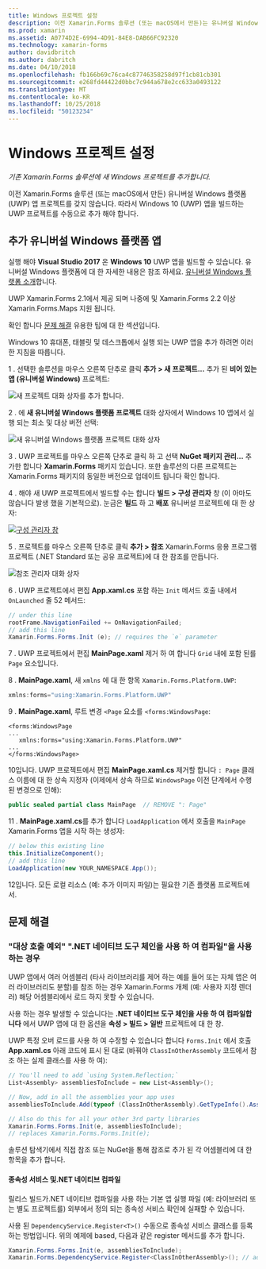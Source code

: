 ```yaml
---
title: Windows 프로젝트 설정
description: 이전 Xamarin.Forms 솔루션 (또는 macOS에서 만든)는 유니버설 Windows 플랫폼 프로젝트에 없습니다 하 고 있으므로이 문서에서는 기존 Xamarin.Forms 솔루션에 새 UWP 프로젝트를 추가 하는 방법에 설명 합니다.
ms.prod: xamarin
ms.assetid: A0774D2E-6994-4D91-84E8-DAB66FC92320
ms.technology: xamarin-forms
author: davidbritch
ms.author: dabritch
ms.date: 04/10/2018
ms.openlocfilehash: fb166b69c76ca4c87746358258d97f1cb81cb301
ms.sourcegitcommit: e268fd44422d0bbc7c944a678e2cc633a0493122
ms.translationtype: MT
ms.contentlocale: ko-KR
ms.lasthandoff: 10/25/2018
ms.locfileid: "50123234"
---
```

# <a name="setup-windows-projects"></a>Windows 프로젝트 설정

_기존 Xamarin.Forms 솔루션에 새 Windows 프로젝트를 추가합니다._

이전 Xamarin.Forms 솔루션 (또는 macOS에서 만든) 유니버설 Windows 플랫폼 (UWP) 앱 프로젝트를 갖지 않습니다. 따라서 Windows 10 (UWP) 앱을 빌드하는 UWP 프로젝트를 수동으로 추가 해야 합니다.

## <a name="add-a-universal-windows-platform-app"></a>추가 유니버설 Windows 플랫폼 앱

실행 해야 **Visual Studio 2017** 온 **Windows 10** UWP 앱을 빌드할 수 있습니다. 유니버설 Windows 플랫폼에 대 한 자세한 내용은 참조 하세요. [유니버설 Windows 플랫폼 소개](/windows/uwp/get-started/universal-application-platform-guide/)합니다.

UWP Xamarin.Forms 2.1에서 제공 되며 나중에 및 Xamarin.Forms 2.2 이상 Xamarin.Forms.Maps 지원 됩니다.

확인 합니다 <a href="#troubleshooting">문제 해결</a> 유용한 팁에 대 한 섹션입니다.

Windows 10 휴대폰, 태블릿 및 데스크톱에서 실행 되는 UWP 앱을 추가 하려면 이러한 지침을 따릅니다.

 1 . 선택한 솔루션을 마우스 오른쪽 단추로 클릭 **추가 > 새 프로젝트...**  추가 된 **비어 있는 앱 (유니버설 Windows)** 프로젝트:

  ![](universal-images/add-wu.png "새 프로젝트 대화 상자를 추가 합니다.")

 2 . 에 **새 유니버설 Windows 플랫폼 프로젝트** 대화 상자에서 Windows 10 앱에서 실행 되는 최소 및 대상 버전 선택:

  ![](universal-images/target-version.png "새 유니버설 Windows 플랫폼 프로젝트 대화 상자")

 3 . UWP 프로젝트를 마우스 오른쪽 단추로 클릭 하 고 선택 **NuGet 패키지 관리...**  추가한 합니다 **Xamarin.Forms** 패키지 있습니다. 또한 솔루션의 다른 프로젝트는 Xamarin.Forms 패키지의 동일한 버전으로 업데이트 됩니다 확인 합니다.

 4 . 해야 새 UWP 프로젝트에서 빌드할 수는 합니다 **빌드 > 구성 관리자** 창 (이 아마도 않습니다 발생 했을 기본적으로). 눈금은 **빌드** 하 고 **배포** 유니버설 프로젝트에 대 한 상자:

  [![](universal-images/configuration-sml.png "구성 관리자 창")](universal-images/configuration.png#lightbox "구성 관리자 창")

 5 . 프로젝트를 마우스 오른쪽 단추로 클릭 **추가 > 참조** Xamarin.Forms 응용 프로그램 프로젝트 (.NET Standard 또는 공유 프로젝트)에 대 한 참조를 만듭니다.

  ![](universal-images/addref-sml.png "참조 관리자 대화 상자")

 6 . UWP 프로젝트에서 편집 **App.xaml.cs** 포함 하는 `Init` 메서드 호출 내에서 `OnLaunched` 줄 52 메서드:

```csharp
// under this line
rootFrame.NavigationFailed += OnNavigationFailed;
// add this line
Xamarin.Forms.Forms.Init (e); // requires the `e` parameter
```

 7 . UWP 프로젝트에서 편집 **MainPage.xaml** 제거 하 여 합니다 `Grid` 내에 포함 된를 `Page` 요소입니다.

 8 . **MainPage.xaml**, 새 `xmlns` 에 대 한 항목 `Xamarin.Forms.Platform.UWP`:

```csharp
xmlns:forms="using:Xamarin.Forms.Platform.UWP"
```

 9 . **MainPage.xaml**, 루트 변경 `<Page` 요소를 `<forms:WindowsPage`:

```xaml
<forms:WindowsPage
...
   xmlns:forms="using:Xamarin.Forms.Platform.UWP"
...
</forms:WindowsPage>
```

 10입니다. UWP 프로젝트에서 편집 **MainPage.xaml.cs** 제거할 합니다 `: Page` 클래스 이름에 대 한 상속 지정자 (이제에서 상속 하므로 `WindowsPage` 이전 단계에서 수행 된 변경으로 인해):

```csharp
public sealed partial class MainPage  // REMOVE ": Page"
```

 11 . **MainPage.xaml.cs**를 추가 합니다 `LoadApplication` 에서 호출을 `MainPage` Xamarin.Forms 앱을 시작 하는 생성자:

```csharp
// below this existing line
this.InitializeComponent();
// add this line
LoadApplication(new YOUR_NAMESPACE.App());
```

<!--
11 . Double-click **Package.appxmanifest** to set these capabilities
  that are often required:

  Capabilities set:

  * Internet (Client)
  * Location
-->

12입니다. 모든 로컬 리소스 (예: 추가 이미지 파일)는 필요한 기존 플랫폼 프로젝트에서.

## <a name="troubleshooting"></a>문제 해결

<a name="target-invocation-exception" />

### <a name="target-invocation-exception-when-using-compile-with-net-native-tool-chain"></a>"대상 호출 예외" ".NET 네이티브 도구 체인을 사용 하 여 컴파일"을 사용 하는 경우

UWP 앱에서 여러 어셈블리 (타사 라이브러리를 제어 하는 예를 들어 또는 자체 앱은 여러 라이브러리도 분할)를 참조 하는 경우 Xamarin.Forms 개체 (예: 사용자 지정 렌더러) 해당 어셈블리에서 로드 하지 못할 수 있습니다.

사용 하는 경우 발생할 수 있습니다는 **.NET 네이티브 도구 체인을 사용 하 여 컴파일합니다** 에서 UWP 앱에 대 한 옵션을 **속성 > 빌드 > 일반** 프로젝트에 대 한 창.

UWP 특정 오버 로드를 사용 하 여 수정할 수 있습니다 합니다 `Forms.Init` 에서 호출 **App.xaml.cs** 아래 코드에 표시 된 대로 (바꿔야 `ClassInOtherAssembly` 코드에서 참조 하는 실제 클래스를 사용 하 여):

```csharp
// You'll need to add `using System.Reflection;`
List<Assembly> assembliesToInclude = new List<Assembly>();

// Now, add in all the assemblies your app uses
assembliesToInclude.Add(typeof (ClassInOtherAssembly).GetTypeInfo().Assembly);

// Also do this for all your other 3rd party libraries
Xamarin.Forms.Forms.Init(e, assembliesToInclude);
// replaces Xamarin.Forms.Forms.Init(e);
```

솔루션 탐색기에서 직접 참조 또는 NuGet을 통해 참조로 추가 된 각 어셈블리에 대 한 항목을 추가 합니다.

#### <a name="dependency-services-and-net-native-compilation"></a>종속성 서비스 및.NET 네이티브 컴파일

릴리스 빌드가.NET 네이티브 컴파일을 사용 하는 기본 앱 실행 파일 (예: 라이브러리 또는 별도 프로젝트를) 외부에서 정의 되는 종속성 서비스 확인에 실패할 수 있습니다.

사용 된 `DependencyService.Register<T>()` 수동으로 종속성 서비스 클래스를 등록 하는 방법입니다. 위의 예제에 based, 다음과 같은 register 메서드를 추가 합니다.

```csharp
Xamarin.Forms.Forms.Init(e, assembliesToInclude);
Xamarin.Forms.DependencyService.Register<ClassInOtherAssembly>(); // add this
```
